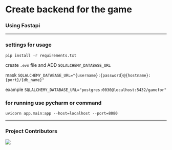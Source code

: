 # Create backend for the game 
### Using Fastapi
___
### settings for usage
`pip install -r requirements.txt`

create `.evn` file and ADD `SQLALCHEMY_DATABASE_URL` 

mask `SQLALCHEMY_DATABASE_URL="{username}:{password}@{hostname}:{port}/{db_name}"`

example `SQLALCHEMY_DATABASE_URL="postgres:0030@localhost:5432/gamefor"`

### for running use pycharm or command 
`uvicorn app.main:app --host=localhost --port=8080`

___
### Project Contributors
<a href="https://github.com/Hackron-Dev/Backend_for_the_game/graphs/contributors">
    <img src="https://contrib.rocks/image?repo=Hackron-dev/Backend_for_the_game">
</a>
